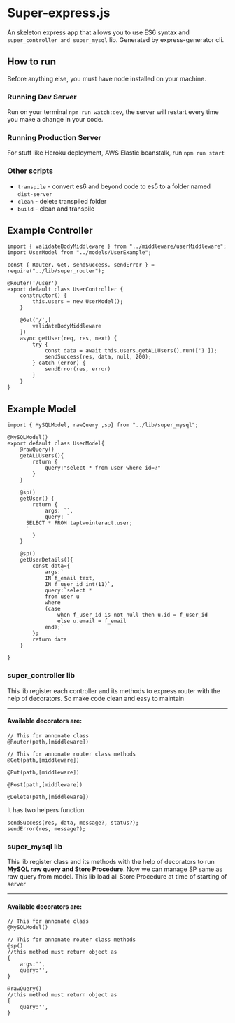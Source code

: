 # Super-express.js

An skeleton express app that allows you to use ES6 syntax and `super_controller and super_mysql` lib. Generated by express-generator cli.


## How to run

Before anything else, you must have node installed on your machine.

### Running Dev Server

Run on your terminal `npm run watch:dev`, the server will restart every time you make a change in your code.

### Running Production Server

For stuff like Heroku deployment, AWS Elastic beanstalk, run `npm run start`

### Other scripts

* `transpile` - convert es6 and beyond code to es5 to a folder named `dist-server`
* `clean` - delete transpiled folder
* `build` - clean and transpile

## Example Controller 
```
import { validateBodyMiddleware } from "../middleware/userMiddleware";
import UserModel from "../models/UserExample";

const { Router, Get, sendSuccess, sendError } = require("../lib/super_router");

@Router('/user')
export default class UserController {
    constructor() {
        this.users = new UserModel();
    } 

    @Get('/',[
        validateBodyMiddleware
    ])
    async getUser(req, res, next) {
        try {
            const data = await this.users.getALLUsers().run(['1']);
            sendSuccess(res, data, null, 200);
        } catch (error) {
            sendError(res, error)
        }
    }
}
```
## Example Model

```
import { MySQLModel, rawQuery ,sp} from "../lib/super_mysql";

@MySQLModel()
export default class UserModel{
    @rawQuery()
    getALLUsers(){
        return {
            query:"select * from user where id=?"
        }
    }

    @sp()
    getUser() {
        return {
            args: ``,
            query: `
      SELECT * FROM taptwointeract.user;
      `
        }
    }

    @sp()
    getUserDetails(){
        const data={
            args:`
            IN f_email text,
            IN f_user_id int(11)`,
            query:`select *
            from user u
            where 
            (case 
                when f_user_id is not null then u.id = f_user_id
                else u.email = f_email
            end);`
        };
        return data
    }

}
```

### super_controller lib
 This lib register each controller and its methods to express router with the help of decorators. So make code clean and easy to maintain 
 ***
 #### Available decorators are:
``` 
// This for annonate class
@Router(path,[middleware])

// This for annonate router class methods
@Get(path,[middleware])   

@Put(path,[middleware])

@Post(path,[middleware])

@Delete(path,[middleware])
 ```
 
 It has two helpers function 
 ```
 sendSuccess(res, data, message?, status?);
 sendError(res, message?);
 ```

 ### super_mysql lib
 This lib register class and its methods with the help of decorators to run **MySQL raw query and Store Procedure**. Now we can manage SP same as raw query  from model. This lib load all Store Procedure  at time of starting of server
 ***
 #### Available decorators are:
``` 
// This for annonate class
@MySQLModel()

// This for annonate router class methods
@sp()
//this method must return object as 
{
    args:'',
    query:'',
}

@rawQuery()
//this method must return object as 
{
    query:'',
}
 ```


